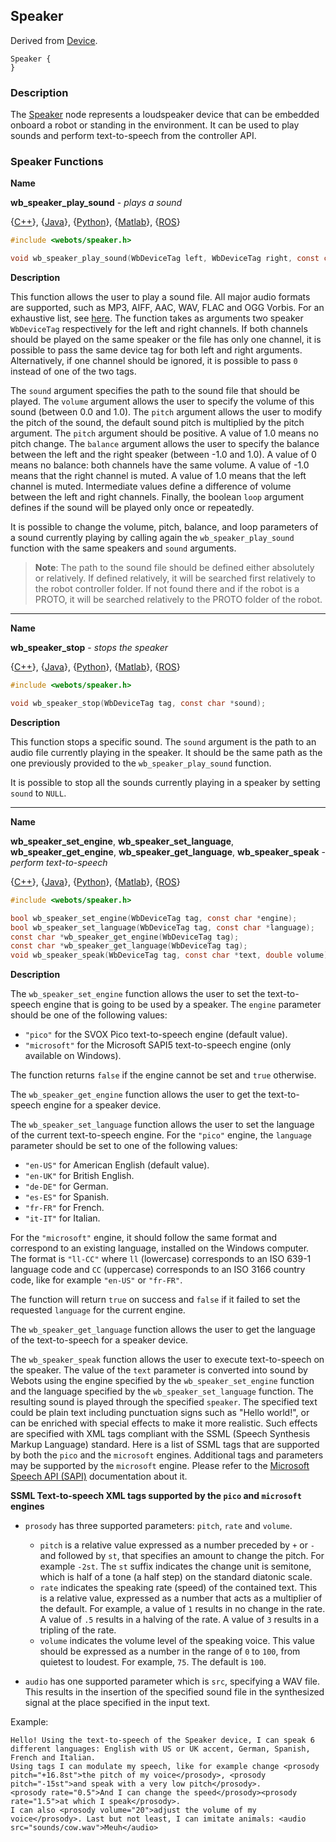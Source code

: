 ## Speaker

Derived from [Device](device.md).

```
Speaker {
}
```

### Description

The [Speaker](#speaker) node represents a loudspeaker device that can be embedded onboard a robot or standing in the environment.
It can be used to play sounds and perform text-to-speech from the controller API.

### Speaker Functions

**Name**

**wb\_speaker\_play\_sound** - *plays a sound*

{[C++](cpp-api.md#cpp_speaker)}, {[Java](java-api.md#java_speaker)}, {[Python](python-api.md#python_speaker)}, {[Matlab](matlab-api.md#matlab_speaker)}, {[ROS](ros-api.md)}

```c
#include <webots/speaker.h>

void wb_speaker_play_sound(WbDeviceTag left, WbDeviceTag right, const char *sound, double volume, double pitch, double balance, bool loop);
```

**Description**

This function allows the user to play a sound file.
All major audio formats are supported, such as MP3, AIFF, AAC, WAV, FLAC and OGG Vorbis.
For an exhaustive list, see [here](https://en.wikipedia.org/wiki/FFmpeg#Supported_formats).
The function takes as arguments two speaker `WbDeviceTag` respectively for the left and right channels.
If both channels should be played on the same speaker or the file has only one channel, it is possible to pass the same device tag for both left and right arguments.
Alternatively, if one channel should be ignored, it is possible to pass `0` instead of one of the two tags.

The `sound` argument specifies the path to the sound file that should be played.
The `volume` argument allows the user to specify the volume of this sound (between 0.0 and 1.0).
The `pitch` argument allows the user to modify the pitch of the sound, the default sound pitch is multiplied by the pitch argument.
The `pitch` argument should be positive.
A value of 1.0 means no pitch change.
The `balance` argument allows the user to specify the balance between the left and the right speaker (between -1.0 and 1.0).
A value of 0 means no balance: both channels have the same volume.
A value of -1.0 means that the right channel is muted. A value of 1.0 means that the left channel is muted.
Intermediate values define a difference of volume between the left and right channels.
Finally, the boolean `loop` argument defines if the sound will be played only once or repeatedly.

It is possible to change the volume, pitch, balance, and loop parameters of a sound currently playing by calling again the `wb_speaker_play_sound` function with the same speakers and `sound` arguments.

> **Note**:
The path to the sound file should be defined either absolutely or relatively. If defined relatively, it will be searched first relatively to the robot controller folder. If not found there and if the robot is a PROTO, it will be searched relatively to the PROTO folder of the robot.

---

**Name**

**wb\_speaker\_stop** - *stops the speaker*

{[C++](cpp-api.md#cpp_speaker)}, {[Java](java-api.md#java_speaker)}, {[Python](python-api.md#python_speaker)}, {[Matlab](matlab-api.md#matlab_speaker)}, {[ROS](ros-api.md)}

```c
#include <webots/speaker.h>

void wb_speaker_stop(WbDeviceTag tag, const char *sound);
```

**Description**

This function stops a specific sound.
The `sound` argument is the path to an audio file currently playing in the speaker.
It should be the same path as the one previously provided to the `wb_speaker_play_sound` function.

It is possible to stop all the sounds currently playing in a speaker by setting `sound` to `NULL`.

---

**Name**

**wb\_speaker\_set\_engine**, **wb\_speaker\_set\_language**, **wb\_speaker\_get\_engine**, **wb\_speaker\_get\_language**, **wb\_speaker\_speak** - *perform text-to-speech*

{[C++](cpp-api.md#cpp_speaker)}, {[Java](java-api.md#java_speaker)}, {[Python](python-api.md#python_speaker)}, {[Matlab](matlab-api.md#matlab_speaker)}, {[ROS](ros-api.md)}

```c
#include <webots/speaker.h>

bool wb_speaker_set_engine(WbDeviceTag tag, const char *engine);
bool wb_speaker_set_language(WbDeviceTag tag, const char *language);
const char *wb_speaker_get_engine(WbDeviceTag tag);
const char *wb_speaker_get_language(WbDeviceTag tag);
void wb_speaker_speak(WbDeviceTag tag, const char *text, double volume);
```

**Description**

The `wb_speaker_set_engine` function allows the user to set the text-to-speech engine that is going to be used by a speaker.
The `engine` parameter should be one of the following values:

  - `"pico"` for the SVOX Pico text-to-speech engine (default value).
  - `"microsoft"` for the Microsoft SAPI5 text-to-speech engine (only available on Windows).

The function returns `false` if the engine cannot be set and `true` otherwise.

The `wb_speaker_get_engine` function allows the user to get the text-to-speech engine for a speaker device.

The `wb_speaker_set_language` function allows the user to set the language of the current text-to-speech engine.
For the `"pico"` engine, the `language` parameter should be set to one of the following values:

  - `"en-US"` for American English (default value).
  - `"en-UK"` for British English.
  - `"de-DE"` for German.
  - `"es-ES"` for Spanish.
  - `"fr-FR"` for French.
  - `"it-IT"` for Italian.

For the `"microsoft"` engine, it should follow the same format and correspond to an existing language, installed on the Windows computer.
The format is `"ll-CC"` where `ll` (lowercase) corresponds to an ISO 639-1 language code and `CC` (uppercase) corresponds to an ISO 3166 country code, like for example `"en-US"` or `"fr-FR"`.

The function will return `true` on success and `false` if it failed to set the requested `language` for the current engine.

The `wb_speaker_get_language` function allows the user to get the language of the text-to-speech for a speaker device.

The `wb_speaker_speak` function allows the user to execute text-to-speech on the speaker.
The value of the `text` parameter is converted into sound by Webots using the engine specified by the `wb_speaker_set_engine` function and the language specified by the `wb_speaker_set_language` function.
The resulting sound is played through the specified `speaker`.
The specified text could be plain text including punctuation signs such as "Hello world!", or can be enriched with special effects to make it more realistic.
Such effects are specified with XML tags compliant with the SSML (Speech Synthesis Markup Language) standard.
Here is a list of SSML tags that are supported by both the `pico` and the `microsoft` engines.
Additional tags and parameters may be supported by the `microsoft` engine.
Please refer to the [Microsoft Speech API  (SAPI)](https://msdn.microsoft.com/en-us/library/ee125663.aspx) documentation about it.

**SSML Text-to-speech XML tags supported by the `pico` and `microsoft` engines**

- `prosody` has three supported parameters: `pitch`, `rate` and `volume`.
  - `pitch` is a relative value expressed as a number preceded by `+` or `-` and followed by `st`, that specifies an amount to change the pitch.
    For example `-2st`. The `st` suffix indicates the change unit is semitone, which is half of a tone (a half step) on the standard diatonic scale.
  - `rate` indicates the speaking rate (speed) of the contained text.
    This is a relative value, expressed as a number that acts as a multiplier of the default.
    For example, a value of `1` results in no change in the rate.
    A value of `.5` results in a halving of the rate.
    A value of `3` results in a tripling of the rate.
  - `volume` indicates the volume level of the speaking voice.
    This value should be expressed as a number in the range of `0` to `100`, from quietest to loudest.
    For example, `75`.
    The default is `100`.

- `audio` has one supported parameter which is `src`, specifying a WAV file.
  This results in the insertion of the specified sound file in the synthesized signal at the place specified in the input text.

Example:

```
Hello! Using the text-to-speech of the Speaker device, I can speak 6 different languages: English with US or UK accent, German, Spanish, French and Italian.
Using tags I can modulate my speech, like for example change <prosody pitch="+16.8st">the pitch of my voice</prosody>, <prosody pitch="-15st">and speak with a very low pitch</prosody>. 
<prosody rate="0.5">And I can change the speed</prosody><prosody rate="1.5">at which I speak</prosody>.
I can also <prosody volume="20">adjust the volume of my voice</prosody>. Last but not least, I can imitate animals: <audio src="sounds/cow.wav">Meuh</audio>
```
